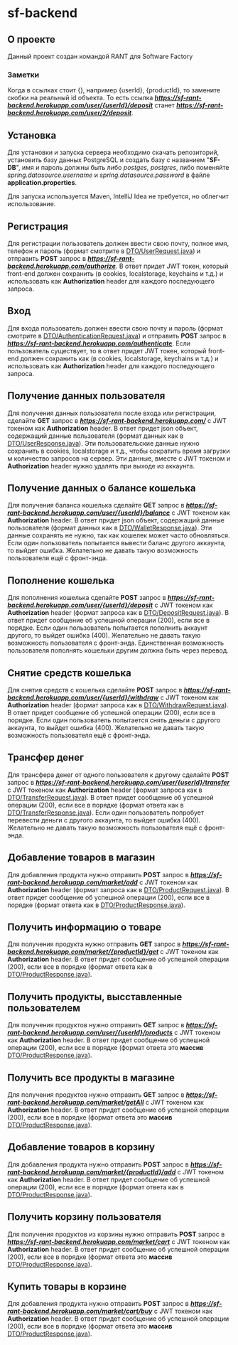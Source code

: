 # sf-backend
## О проекте
Данный проект создан командой RANT для Software Factory

### Заметки
Когда в ссылках стоит {}, например {userId}, {productId}, то замените скобки на реальный id объекта. То есть ссылка **_https://sf-rant-backend.herokuapp.com/user/{userId}/deposit_** станет **_https://sf-rant-backend.herokuapp.com/user/2/deposit_**.

## Установка
Для установки и запуска сервера необходимо скачать репозиторий, установить базу данных PostgreSQL и создать базу с названием "**SF-DB**", имя и пароль должны быть либо _postges, postgres_, либо поменяйте _spring.datasource.username_ и _spring.datasource.password_ в файле **application.properties**.

Для запуска используется Maven, IntelliJ Idea не требуется, но облегчит использование.

## Регистрация
Для регистрации пользователь должен ввести свою почту, полное имя, телефон и пароль (формат смотрите в [DTO/UserRequest.java](https://github.com/timur-code/sf-backend/blob/master/src/main/java/com/rant/sfbackend/DTO/UserRequest.java)) и отправить **POST** запрос в **_https://sf-rant-backend.herokuapp.com/authorize_**. В ответ придет JWT токен, который front-end должен сохранить (в cookies, localstorage, keychains и т.д.) и использовать как **Authorization** header для каждого последующего запроса.

## Вход
Для входа пользователь должен ввести свою почту и пароль (формат смотрите в [DTO/AuthenticationRequest.java](https://github.com/timur-code/sf-backend/blob/master/src/main/java/com/rant/sfbackend/DTO/AuthenticationRequest.java)) и отправить **POST** запрос в **_https://sf-rant-backend.herokuapp.com/authenticate_**. Если пользователь существует, то в ответ придет JWT токен, который front-end должен сохранить как (в cookies, localstorage, keychains и т.д.) и использовать как **Authorization** header для каждого последующего запроса.

## Получение данных пользователя
Для получения данных пользователя после входа или регистрации, сделайте **GET** запрос в **_https://sf-rant-backend.herokuapp.com/_** с JWT токеном как **Authorization** header. В ответ придет json объект, содержащий данные пользователя (формат данных как в [DTO/UserResponse.java](https://github.com/timur-code/sf-backend/blob/master/src/main/java/com/rant/sfbackend/DTO/UserResponse.java)). Эти пользовательские данные нужно сохранить в cookies, localstorage и т.д., чтобы сократить время загрузки м количество запросов на сервер. Эти данные, вместе с JWT токеном и **Authorization** header нужно удалять при выходе из аккаунта.

## Получение данных о балансе кошелька
Для получения баланса кошелька сделайте **GET** запрос в **_https://sf-rant-backend.herokuapp.com/user/{userId}/balance_** с JWT токеном как **Authorization** header. В ответ придет json объект, содержащий данные пользователя (формат данных как в [DTO/WalletResponse.java](https://github.com/timur-code/sf-backend/blob/master/src/main/java/com/rant/sfbackend/DTO/WalletResponse.java)). Эти данные сохранять не нужно, так как кошелек может часто обновляться. Если один пользователь попытается вывести баланс другого аккаунта, то выйдет ошибка. Желательно не давать такую возможность пользователя ещё с фронт-энда.

## Пополнение кошелька
Для пополнения кошелька сделайте **POST** запрос в **_https://sf-rant-backend.herokuapp.com/user/{userId}/deposit_** с JWT токеном как **Authorization** header (формат запроса как в [DTO/DepositRequest.java](https://github.com/timur-code/sf-backend/blob/master/src/main/java/com/rant/sfbackend/DTO/DepositRequest.java)). В ответ придет сообщение об успешной операции (200), если все в порядке. Если один пользователь попытается пополнить аккаунт другого, то выйдет ошибка (400). Желательно не давать такую возможность пользователя с фронт-энда. Единственная возможность пользователя пополнять кошельки другим должна быть через перевод.

## Снятие средств кошелька
Для снятия средств с кошелька сделайте **POST** запрос в **_https://sf-rant-backend.herokuapp.com/user/{userId}/withdraw_** с JWT токеном как **Authorization** header (формат запроса как в [DTO/WithdrawRequest.java](https://github.com/timur-code/sf-backend/blob/master/src/main/java/com/rant/sfbackend/DTO/WithdrawRequest.java)). В ответ придет сообщение об успешной операции (200), если все в порядке. Если один пользователь попытается снять деньги с другого аккаунта, то выйдет ошибка (400). Желательно не давать такую возможность пользователя ещё с фронт-энда.

## Трансфер денег
Для трансфера денег от одного пользователя к другому сделайте **POST** запрос в **_https://sf-rant-backend.herokuapp.com/user/{userId}/transfer_** с JWT токеном как **Authorization** header (формат запроса как в [DTO/TransferRequest.java](https://github.com/timur-code/sf-backend/blob/master/src/main/java/com/rant/sfbackend/DTO/TransferRequest.java)). В ответ придет сообщение об успешной операции (200), если все в порядке (формат ответа как в [DTO/TransferResponse.java](https://github.com/timur-code/sf-backend/blob/master/src/main/java/com/rant/sfbackend/DTO/TransferResponse.java)). Если один пользователь попробует перевести деньги с другого аккаунта, то выйдет ошибка (400). Желательно не давать такую возможность пользователя ещё с фронт-энда.

## Добавление товаров в магазин
Для добавления продукта нужно отправить **POST** запрос в **_https://sf-rant-backend.herokuapp.com/market/add_** с JWT токеном как **Authorization** header (формат запроса как в [DTO/ProductRequest.java](https://github.com/timur-code/sf-backend/blob/master/src/main/java/com/rant/sfbackend/DTO/ProductRequest.java)). В ответ придет сообщение об успешной операции (200), если все в порядке (формат ответа как в [DTO/ProductResponse.java](https://github.com/timur-code/sf-backend/blob/master/src/main/java/com/rant/sfbackend/DTO/ProductResponse.java)).

## Получить информацию о товаре
Для получения продукта нужно отправить **GET** запрос в **_https://sf-rant-backend.herokuapp.com/market/{productId}/get_** с JWT токеном как **Authorization** header. В ответ придет сообщение об успешной операции (200), если все в порядке (формат ответа как в [DTO/ProductResponse.java](https://github.com/timur-code/sf-backend/blob/master/src/main/java/com/rant/sfbackend/DTO/ProductResponse.java)).

## Получить продукты, высставленные пользователем
Для получения продуктов нужно отправить **GET** запрос в **_https://sf-rant-backend.herokuapp.com/user/{userId}/products_** с JWT токеном как **Authorization** header. В ответ придет сообщение об успешной операции (200), если все в порядке (формат ответа это **массив** [DTO/ProductResponse.java](https://github.com/timur-code/sf-backend/blob/master/src/main/java/com/rant/sfbackend/DTO/ProductResponse.java)).

## Получить все продукты в магазине
Для получения продуктов нужно отправить **GET** запрос в **_https://sf-rant-backend.herokuapp.com/market/getAll_** с JWT токеном как **Authorization** header. В ответ придет сообщение об успешной операции (200), если все в порядке (формат ответа это **массив** [DTO/ProductResponse.java](https://github.com/timur-code/sf-backend/blob/master/src/main/java/com/rant/sfbackend/DTO/ProductResponse.java)).

## Добавление товаров в корзину
Для добавления продукта нужно отправить **POST** запрос в **_https://sf-rant-backend.herokuapp.com/market/{productId}/add_** с JWT токеном как **Authorization** header. В ответ придет сообщение об успешной операции (200), если все в порядке (формат ответа как в [DTO/ProductResponse.java](https://github.com/timur-code/sf-backend/blob/master/src/main/java/com/rant/sfbackend/DTO/ProductResponse.java)).

## Получить корзину пользователя
Для получения продуктов из корзины нужно отправить **POST** запрос в **_https://sf-rant-backend.herokuapp.com/market/cart_** с JWT токеном как **Authorization** header. В ответ придет сообщение об успешной операции (200), если все в порядке (формат ответа это **массив** [DTO/ProductResponse.java](https://github.com/timur-code/sf-backend/blob/master/src/main/java/com/rant/sfbackend/DTO/ProductResponse.java)).

## Купить товары в корзине
Для добавления продукта нужно отправить **POST** запрос в **_https://sf-rant-backend.herokuapp.com/market/cart/buy_** с JWT токеном как **Authorization** header. В ответ придет сообщение об успешной операции (200), если все в порядке (формат ответа это **массив** [DTO/ProductResponse.java](https://github.com/timur-code/sf-backend/blob/master/src/main/java/com/rant/sfbackend/DTO/ProductResponse.java)).
